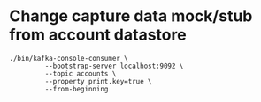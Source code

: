 # Change capture data mock/stub from account datastore

```
./bin/kafka-console-consumer \
         --bootstrap-server localhost:9092 \
         --topic accounts \
         --property print.key=true \
         --from-beginning
```

